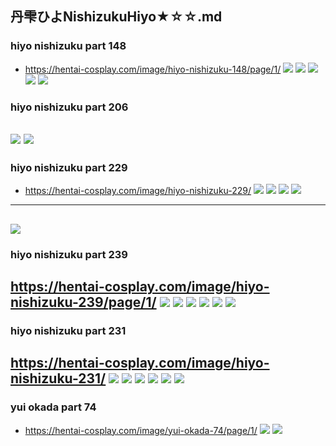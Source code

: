 ## 丹雫ひよNishizukuHiyo★☆☆.md
### hiyo nishizuku part 148
- https://hentai-cosplay.com/image/hiyo-nishizuku-148/page/1/
![](https://static.hentai-cosplay.com/upload/20160202/9/8588/p=700/1.jpg)
![](https://static.hentai-cosplay.com/upload/20160202/9/8588/p=700/2.jpg)
![](https://static.hentai-cosplay.com/upload/20160202/9/8588/p=700/3.jpg)
![](https://static.hentai-cosplay.com/upload/20160202/9/8588/p=700/5.jpg)
![](https://static.hentai-cosplay.com/upload/20160202/9/8588/p=700/6.jpg)
### hiyo nishizuku part 206
![](https://static.hentai-cosplay.com/upload/20160202/9/8646/p=700/6.jpg)
![](https://static.hentai-cosplay.com/upload/20160202/9/8646/p=700/7.jpg)
---
### hiyo nishizuku part 229
- https://hentai-cosplay.com/image/hiyo-nishizuku-229/
![](https://static.hentai-cosplay.com/upload/20160202/9/8669/p=700/2.jpg)
![](https://static.hentai-cosplay.com/upload/20160202/9/8669/p=700/3.jpg)
![](https://static.hentai-cosplay.com/upload/20160202/9/8669/p=700/4.jpg)
![](https://static.hentai-cosplay.com/upload/20160202/9/8669/p=700/11.jpg)
---
![](https://static.hentai-cosplay.com/upload/20160202/9/8627/p=700/1.jpg)
---
### hiyo nishizuku part 239
https://hentai-cosplay.com/image/hiyo-nishizuku-239/page/1/
![](https://static.hentai-cosplay.com/upload/20160202/9/8679/p=700/5.jpg)
![](https://static.hentai-cosplay.com/upload/20160202/9/8679/p=700/6.jpg)
![](https://static.hentai-cosplay.com/upload/20160202/9/8679/p=700/7.jpg)
![](https://static.hentai-cosplay.com/upload/20160202/9/8679/p=700/9.jpg)
![](https://static.hentai-cosplay.com/upload/20160202/9/8679/p=700/10.jpg)
![](https://static.hentai-cosplay.com/upload/20160202/9/8679/p=700/11.jpg)
---
### hiyo nishizuku part 231
https://hentai-cosplay.com/image/hiyo-nishizuku-231/
![](https://static.hentai-cosplay.com/upload/20160202/9/8671/p=700/2.jpg)
![](https://static.hentai-cosplay.com/upload/20160202/9/8671/p=700/4.jpg)
![](https://static.hentai-cosplay.com/upload/20160202/9/8671/p=700/5.jpg)
![](https://static.hentai-cosplay.com/upload/20160202/9/8671/p=700/7.jpg)
![](https://static.hentai-cosplay.com/upload/20160202/9/8671/p=700/8.jpg)
![](https://static.hentai-cosplay.com/upload/20160202/9/8671/p=700/10.jpg)
---
### yui okada part 74
- https://hentai-cosplay.com/image/yui-okada-74/page/1/
![](https://static.hentai-cosplay.com/upload/20160201/8/7334/p=700/1.jpg)
![](https://static.hentai-cosplay.com/upload/20160201/8/7334/p=700/2.jpg)
